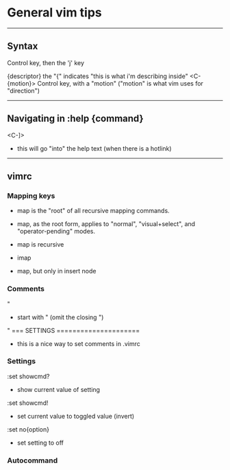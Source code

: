 # General vim tips

-----------------------------------------------------------------------------------------
## Syntax 
<Key>
<C-j> Control key, then the 'j' key

{descriptor}
the "{" indicates "this is what i'm describing inside"
<C-{motion}> Control key, with a "motion" ("motion" is what vim uses for "direction")

-----------------------------------------------------------------------------------------
## Navigating in :help {command}
<C-]>
- this will go "into" the help text (when there is a hotlink)

-----------------------------------------------------------------------------------------
## vimrc

### Mapping keys
- map is the "root" of all recursive mapping commands. 
- map, as the root form, applies to "normal", "visual+select", and "operator-pending" modes.
- map is recursive

- imap
- map, but only in insert node

### Comments
"
- start with " (omit the closing ")

" === SETTINGS =====================
- this is a nice way to set comments in .vimrc


### Settings
:set showcmd?
- show current value of setting

:set showcmd!
- set current value to toggled  value (invert)

:set no{option}
- set setting to off

### Autocommand
